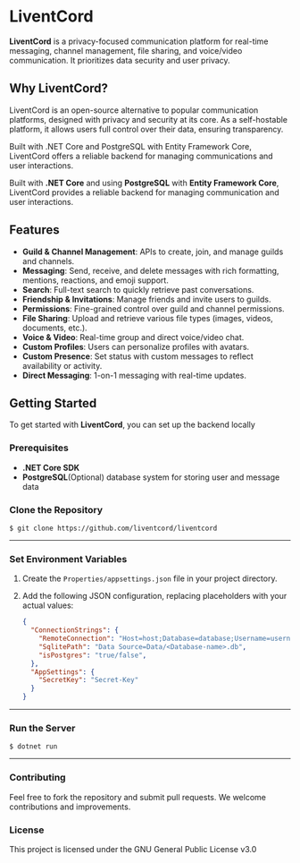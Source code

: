 # LiventCord

**LiventCord** is a privacy-focused communication platform for real-time messaging, channel management, file sharing, and voice/video communication. It prioritizes data security and user privacy.

## Why LiventCord?

LiventCord is an open-source alternative to popular communication platforms, designed with privacy and security at its core. As a self-hostable platform, it allows users full control over their data, ensuring transparency.

Built with .NET Core and PostgreSQL with Entity Framework Core, LiventCord offers a reliable backend for managing communications and user interactions.

Built with **.NET Core** and using **PostgreSQL** with **Entity Framework Core**, LiventCord provides a reliable backend for managing communication and user interactions.

## Features

- **Guild & Channel Management**: APIs to create, join, and manage guilds and channels.
- **Messaging**: Send, receive, and delete messages with rich formatting, mentions, reactions, and emoji support.
- **Search**: Full-text search to quickly retrieve past conversations.
- **Friendship & Invitations**: Manage friends and invite users to guilds.
- **Permissions**: Fine-grained control over guild and channel permissions.
- **File Sharing**: Upload and retrieve various file types (images, videos, documents, etc.).
- **Voice & Video**: Real-time group and direct voice/video chat.
- **Custom Profiles**: Users can personalize profiles with avatars.
- **Custom Presence**: Set status with custom messages to reflect availability or activity.
- **Direct Messaging**: 1-on-1 messaging with real-time updates.

## Getting Started

To get started with **LiventCord**, you can set up the backend locally

### Prerequisites

- **.NET Core SDK**
- **PostgreSQL**(Optional) database system for storing user and message data

### Clone the Repository

    $ git clone https://github.com/liventcord/liventcord
---
### Set Environment Variables

1. Create the `Properties/appsettings.json` file in your project directory.
2. Add the following JSON configuration, replacing placeholders with your actual values:

    ```json
    {
      "ConnectionStrings": {
        "RemoteConnection": "Host=host;Database=database;Username=username;Password=password;Port=port;SSL Mode=sslmode",
        "SqlitePath": "Data Source=Data/<Database-name>.db",
        "isPostgres": "true/false",
      },
      "AppSettings": {
        "SecretKey": "Secret-Key"
      }
    }
    ```
---
### Run the Server

    $ dotnet run

---


### Contributing

Feel free to fork the repository and submit pull requests. We welcome contributions and improvements.

### License

This project is licensed under the GNU General Public License v3.0

